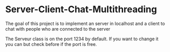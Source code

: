 # Server-Client-Chat-Multithreading
The goal of this project is to implement an server in localhost and a client to chat with people who are connected to the server

The Serveur class is on the port 1234 by default. If you want to change it you can but check before if the port is free.
